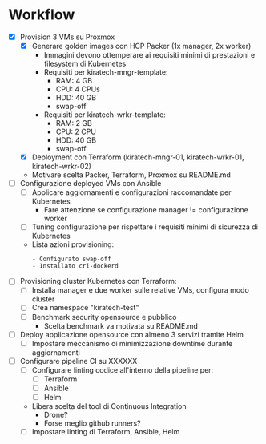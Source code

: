 # Workflow

- [X] Provision 3 VMs su Proxmox
    - [X] Generare golden images con HCP Packer (1x manager, 2x worker)
        - Immagini devono ottemperare ai requisiti minimi di prestazioni e filesystem di Kubernetes
        - Requisiti per kiratech-mngr-template:
            - RAM: 4 GB
            - CPU: 4 CPUs
            - HDD: 40 GB
            - swap-off
        - Requisiti per kiratech-wrkr-template:
            - RAM: 2 GB
            - CPU: 2 CPU
            - HDD: 40 GB
            - swap-off
    - [X] Deployment con Terraform (kiratech-mngr-01, kiratech-wrkr-01, kiratech-wrkr-02)
    - Motivare scelta Packer, Terraform, Proxmox su README.md
- [ ] Configurazione deployed VMs con Ansible
    - [ ] Applicare aggiornamenti e configurazioni raccomandate per Kubernetes
        - Fare attenzione se configurazione manager != configurazione worker
    - [ ] Tuning configurazione per rispettare i requisiti minimi di sicurezza di Kubernetes
    - Lista azioni provisioning:
        ```
        - Configurato swap-off
        - Installato cri-dockerd
        ```
- [ ] Provisioning cluster Kubernetes con Terraform:
	- [ ] Installa manager e due worker sulle relative VMs, configura modo cluster
	- [ ] Crea namespace "kiratech-test"
	- [ ] Benchmark security opensource e pubblico
        - Scelta benchmark va motivata su README.md
- [ ] Deploy applicazione opensource con almeno 3 servizi tramite Helm
	- [ ] Impostare meccanismo di minimizzazione downtime durante aggiornamenti
- [ ] Configurare pipeline CI su XXXXXX
    - [ ] Configurare linting codice all'interno della pipeline per:
        - [ ] Terraform
        - [ ] Ansible
        - [ ] Helm
    - Libera scelta del tool di Continuous Integration 
        - Drone? 
        - Forse meglio github runners?
	- [ ] Impostare linting di Terraform, Ansible, Helm
